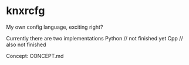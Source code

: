 # knxrcfg
My own config language, exciting right?

Currently there are two implementations
Python // not finished yet
Cpp // also not finished

Concept: CONCEPT.md
